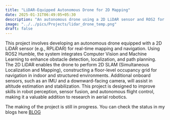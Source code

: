 ```yaml
---
title: "LiDAR-Equipped Autonomous Drone for 2D Mapping"
date: 2025-01-31T06:49:05+05:30
description: "An autonomous drone using a 2D LiDAR sensor and ROS2 for real-time mapping, navigation, and obstacle avoidance in structured environments."
image: "../../pics/Projects/lidar_drone_temp.png"
draft: false
---
```


This project involves developing an autonomous drone equipped with a 2D LiDAR sensor (e.g., RPLiDAR) for real-time mapping and navigation. Using ROS2 Humble, the system integrates Computer Vision and Machine Learning to enhance obstacle detection, localization, and path planning. The 2D LiDAR enables the drone to perform 2D SLAM (Simultaneous Localization and Mapping), constructing a floor-level occupancy grid for navigation in indoor and structured environments. Additional onboard sensors, such as an IMU and a downward-facing camera, will assist in altitude estimation and stabilization. This project is designed to improve skills in robot perception, sensor fusion, and autonomous flight control, making it a valuable addition to research in aerial robotics.

The making of the project is still in progress. You can check the status in my blogs here [BLOG](/blogs)